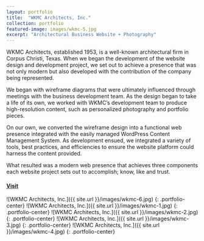 ```yaml
---
layout: portfolio
title:  "WKMC Architects, Inc."
collection: portfolio
featured-image: images/wkmc-5.jpg
excerpt: "Architectural Business Website + Photography"
---
```


WKMC Architects, established 1953, is a well-known architectural firm in Corpus Christi, Texas. When we began the development of the website design and development project, we set out to achieve a presence that was not only modern but also developed with the contribution of the company being represented.

We began with wireframe diagrams that were ultimately influenced through meetings with the business development team. As the design began to take a life of its own, we worked with WKMC’s development team to produce high-resolution content, such as personalized photography and portfolio pieces.

On our own, we converted the wireframe design into a functional web presence integrated with the easily managed WordPress Content Management System. As development ensued, we integrated a variety of tools, best practices, and efficiencies to ensure the website platform could harness the content provided.

What resulted was a modern web presence that achieves three components each website project sets out to accomplish; know, like and trust.

#### [Visit](https://www.wkmcarchitects.com)


![WKMC Architects, Inc.]({{ site.url }}/images/wkmc-6.jpg)
{: .portfolio-center}
![WKMC Architects, Inc.]({{ site.url }}/images/wkmc-1.jpg)
{: .portfolio-center}
![WKMC Architects, Inc.]({{ site.url }}/images/wkmc-2.jpg)
{: .portfolio-center}
![WKMC Architects, Inc.]({{ site.url }}/images/wkmc-3.jpg)
{: .portfolio-center}
![WKMC Architects, Inc.]({{ site.url }}/images/wkmc-4.jpg)
{: .portfolio-center}
